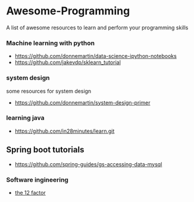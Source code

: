 # Awesome-Programming
A list of awesome resources to learn and perform your programming skills

### Machine learning with python
- https://github.com/donnemartin/data-science-ipython-notebooks
- https://github.com/jakevdp/sklearn_tutorial
### system design
some resources for system design
- https://github.com/donnemartin/system-design-primer
### learning java
- https://github.com/in28minutes/learn.git
## Spring boot tutorials
- https://github.com/spring-guides/gs-accessing-data-mysql
### Software ingineering
- [the 12 factor](https://12factor.net/)
